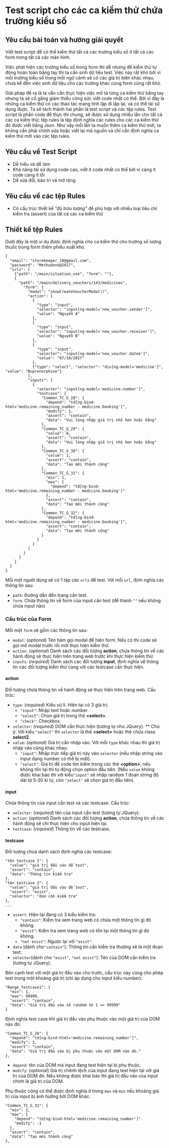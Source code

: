 # Test script cho các ca kiểm thử chứa trường kiểu số

## Yêu cầu bài toán và hướng giải quyết
Viết test script để có thể kiểm thử tất cả các trường kiểu số ở tất cả các form trong tất cả các màn hình.

Việc phát hiện các trường kiểu số trong form thì dễ nhưng để kiểm thử tự động hoàn toàn bằng tay thì ta cần sinh dữ liệu
test. Việc này rất khó bởi vì mỗi trường kiểu số trong mỗi ngữ cảnh sẽ có các giá trị biên khác nhau, chưa kể đến việc sinh dữ 
liệu cho các trường khác cùng form cũng rất khó.
 
Giải pháp đề ra là ta vẫn cần thực hiện việc mô tả từng ca kiểm thử bằng tay nhưng ta sẽ cố gắng giảm thiểu công sức viết 
code nhất có thể. Bởi vì đây là những ca kiểm thử có các thao tác mang tính lặp đi lặp lại, và có thể tái sử dụng được. 
Ta sẽ tách thành hai phần là test script và các tệp rules. Test script là phần code để thực thi chung, sẽ được sử dụng
nhiều lần cho tất cả các ca kiểm thử; tệp rules là tệp định nghĩa các rules cho các ca kiểm thử đó được viết bằng Json. 
Như vậy mỗi lần ta muốn thêm ca kiểm thử mới, ta không cần phải chỉnh sửa hoặc viết lại mã nguồn và chỉ cần định nghĩa
ca kiểm thử mới vào các tệp rules.   


## Yêu cầu về Test Script
- Dễ hiểu và dễ làm
- Khả năng tái sử dụng code cao, viết ít code nhất có thể bởi vì càng ít code càng ít lỗi
- Dễ sửa đổi, bảo trì và mở rộng

## Yêu cầu về các tệp Rules
- Có cấu trúc thiết kế *"đủ trừu tượng"* để phù hợp với nhiều loại tiêu chí kiểm tra (assert) của tất cả các ca kiểm thử

## Thiết kế tệp Rules
Dưới đây là một ví dụ được định nghĩa cho ca kiểm thử cho trường số lượng thuốc trong form thêm phiếu xuất kho.

```
{
  "email": "storekeeper_10@gmail.com",
  "password": "Methadone@2017",
  "urls": [
    {"path": "/main/situation_use", "form": ""},
    {
      "path": "/main/delivery_vouchers/143/medicines",
        "form": {
          "modal": "showCreateVoucherModal()",
          "action": [
            {
              "type": "input", 
              "selector": "input[ng-model='new_voucher.sender']",
              "value": "Nguyễn A"
            },
            {
              "type": "input",
              "selector": "input[ng-model='new_voucher.receiver']",
              "value": "Nguyễn B"
            },
            {
              "type": "input",
              "selector": "input[ng-model='new_voucher.datee']",
              "value": "07/10/2017"
            },
            {"type": "select", "selector": "div[ng-model='medicine']", "value": "Buprenorphine"}
          ],
          "inputs": [
            {
              "selector": "input[ng-model='medicine.number']",
              "testcase": {
                "Common_TC_G_28": {
                  "depend": "td[ng-bind-html='medicine.remaining_number - medicine.booking']",
                  "modify": 1,
                  "assert": "contain",
                  "data": "Vui lòng nhập giá trị nhỏ hơn hoặc bằng"
                },
                "Common_TC_G_29": {
                  "value": 0,
                  "assert": "contain",
                  "data": "Vui lòng nhập giá trị nhỏ hơn hoặc bằng"
                },
                "Common_TC_G_30": {
                  "value": 1,
                  "assert": "contain",
                  "data": "Tạo mới thành công"
                },
                "Common_TC_G_31": {
                  "min": 1,
                  "max": {
                    "depend": "td[ng-bind-html='medicine.remaining_number - medicine.booking']"
                  },
                  "assert": "contain",
                  "data": "Tạo mới thành công"
                },
                "Common_TC_G_32": {
                  "depend": "td[ng-bind-html='medicine.remaining_number - medicine.booking']",
                  "assert": "contain",
                  "data": "Tạo mới thành công"
                }
              }
            }
          ]
        }
      }
    }
  }
}
```
Mỗi một người dùng sẽ có 1 tập các `urls` để test. Với mỗi `url`, định nghĩa các thông tin sau:
* `path`: Đường dẫn đến trang cần test.
* `form`: Chứa thông tin về form của input cần test (để thành `""` nếu không chứa input nào)

### Cấu trúc của Form
Mỗi một `form` sẽ gồm các thông tin sau:
* `modal`: (*optional*) Tên hàm gọi modal để hiện form. Nếu có thì code sẽ gọi mở modal trước rồi mới thực hiện kiểm thử.
* `action`: (*optional*) Danh sách các đối tượng **action**, chứa thông tin về các hành động sẽ thực hiện trên trang web trước khi thực hiện kiểm thử.
* `inputs`: (*required*) Danh sách các đối tượng **input**, định nghĩa về thông tin các đối tượng kiểm thử cùng với các testcase cần thực hiện.

#### action
Đối tượng chứa thông tin về hành động sẽ thực hiện trên trang web.
Cấu trúc:
* `type`: (*required*) Kiểu xử lí. Hiện tại có 3 giá trị:
    * `"input"`: Nhập text hoặc number.
    * `"select"`: Chọn giá trị trong thẻ **\<select>**.
    * `"check"`: Checkbox.
* `selector`: (*required*) DOM cần thực hiện (tương tự như JQuery).
\** Chú ý: Với kiểu `"select"` thì `selector` là thẻ **\<select>** hoặc thẻ chứa class **select2**.
* `value`: (*optional*) Giá trị cần nhập vào. Với mỗi `type` khác nhau thì giá trị nhập vào cũng khác nhau:
    * `"input"`: Nhập trực tiếp giá trị này vào `selector` (nếu nhập string vào input dạng number có thể bị mất).
    * `"select"`: Giá trị để code tìm kiếm trong các thẻ **\<option>**, nếu không tồn tại thì tự động chọn option đầu tiên.
(Nếu `value` không được khai báo thì với kiểu`"input"` sẽ nhập random 1 đoạn string độ dài từ 5-20 kí tự, còn `"select"` sẽ chọn giá trị đầu tiên).

#### input
Chứa thông tin của input cần test và các testcase.
Cấu trúc:
* `selector`: (*required*) tên của input cần test (tương tự JQuery).
* `action`: (*optional*) Danh sách các đối tượng **action**, chứa thông tin về các hành động sẽ chỉ thực hiện cho input hiện tại.
* `testcase`: (*required*) Thông tin về các testcase.

#### testcase
Đối tượng chưa danh sách định nghĩa các testcase:
```
"tên testcase 1": {
  "value": "giá trị đầu vào để test",
  "assert": "contain",
  "data": "Thông tin kiểm tra"
},
"tên testcase 2": {
  "value": "giá trị đầu vào để test",
  "assert": "exist",
  "selector": "dom cần kiểm tra"
},
...
```
* `assert`: Hiện tại đang có 3 kiểu kiểm tra:
    * `"contain"`: Kiểm tra xem trang web có chứa một thông tin gì đó không.
    * `"exist"`: Kiểm tra xem trang web có tồn tại một thông tin gì đó không.
    * `"not exist"`: Ngược lại với `"exist"`.
* `data` (dành cho`"contain"`): Thông tin cần kiểm tra thường sẽ là một đoạn text.
* `selector`(dành cho `"exist"`, `"not exist"`): Tên của DOM cần kiểm tra (tương tự JQuery).

Bên cạnh test với một giá trị đầu vào cho trước, cấu trúc này cũng cho phép test trong một khoảng giá trị (chỉ áp dụng cho input kiểu number):
```
"Range_Testcase1": {
  "min": 1,
  "max": 99999,
  "assert": "contain",
  "data": "Giá trị đầu vào sẽ random từ 1 => 99999"
}
```

Định nghĩa test case khi giá trị đầu vào phụ thuộc vào một giá trị của DOM nào đó:
```
"Common_TC_G_28": {
  "depend": "td[ng-bind-html='medicine.remaining_number']",
  "modify": 1,
  "assert": "contain",
  "data": "Giá trị đầu vào bị phụ thuộc vào một DOM nào đó."
},
```
* `depend`: tên của DOM mà input đang test hiện tại bị phụ thuộc.
* `modify`: (*optional*) Giá trị chênh lệch của input đang test hiện tại với giá trị của DOM đó. Nếu không được khai báo thì giá trị đầu vào của input chính là giá trị của DOM.

Phụ thuộc cũng có thể được định nghĩa ở trong `max` và `min` nếu khoảng giá trị của input bị ảnh hưởng bởi DOM khác:
```
"Common_TC_G_31": {
  "min": 1,
  "max": {
    "depend": "td[ng-bind-html='medicine.remaining_number']".
    "modify": -1
  },
  "assert": "contain",
  "data": "Tạo mới thành công"
},
```
